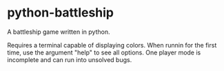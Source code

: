 # python-battleship
A battleship game written in python.

Requires a terminal capable of displaying colors.
When runnin for the first time, use the argument "help"
    to see all options.
One player mode is incomplete and can run into unsolved bugs.
